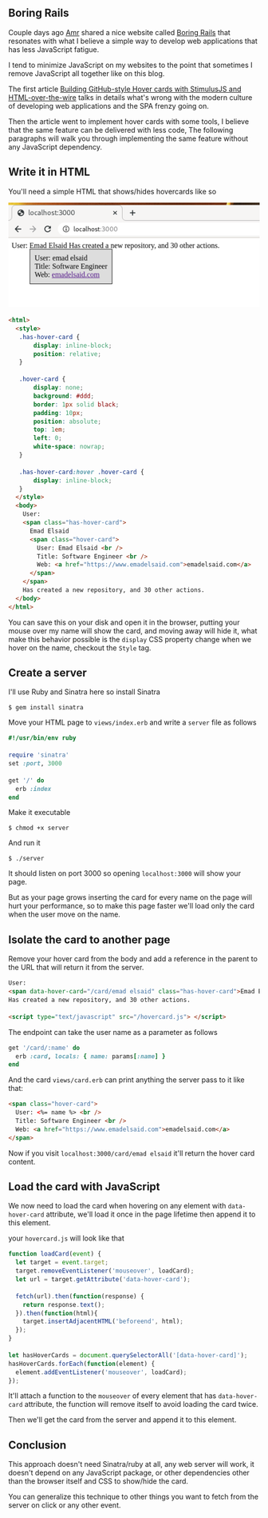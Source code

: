 ## Boring Rails

Couple days ago [Amr](https://twitter.com/amrabdelwahab) shared a nice website called [Boring
Rails](https://boringrails.com/) that resonates with what I believe a simple way
to develop web applications that has less JavaScript fatigue.

I tend to minimize JavaScript on my websites to the point that sometimes I
remove JavaScript all together like on this blog.

The first article [Building GitHub-style Hover cards with StimulusJS and
HTML-over-the-wire](https://boringrails.com/articles/hovercards-stimulus/) talks
in details what's wrong with the modern culture of developing web
applications and the SPA frenzy going on.

Then the article went to implement hover cards with some tools, I believe that
the same feature can be delivered with less code, The following paragraphs will
walk you through implementing the same feature without any JavaScript
dependency.

## Write it in HTML

You'll need a simple HTML that shows/hides hovercards like so

![screenshot-hover-card.png](/images/screenshot-hover-card.png)

```html
<html>
  <style>
   .has-hover-card {
       display: inline-block;
       position: relative;
   }

   .hover-card {
       display: none;
       background: #ddd;
       border: 1px solid black;
       padding: 10px;
       position: absolute;
       top: 1em;
       left: 0;
       white-space: nowrap;
   }

   .has-hover-card:hover .hover-card {
       display: inline-block;
   }
  </style>
  <body>
    User:
    <span class="has-hover-card">
      Emad Elsaid
      <span class="hover-card">
        User: Emad Elsaid <br />
        Title: Software Engineer <br />
        Web: <a href="https://www.emadelsaid.com">emadelsaid.com</a>
      </span>
    </span>
    Has created a new repository, and 30 other actions.
  </body>
</html>
```

You can save this on your disk and open it in the browser, putting your mouse
over my name will show the card, and moving away will hide it, what make this
behavior possible is the `display` CSS property change when we hover on the
name, checkout the `Style` tag.

## Create a server

I'll use Ruby and Sinatra here so install Sinatra

```
$ gem install sinatra
```

Move your HTML page to `views/index.erb` and write a `server` file as follows

```ruby
#!/usr/bin/env ruby

require 'sinatra'
set :port, 3000

get '/' do
  erb :index
end
```

Make it executable

```
$ chmod +x server
```

And run it

```
$ ./server
```

It should listen on port 3000 so opening `localhost:3000` will show your page.

But as your page grows inserting the card for every name on the page will hurt
your performance, so to make this page faster we'll load only the card when the
user move on the name.

## Isolate the card to another page

Remove your hover card from the body and add a reference in the parent to the
URL that will return it from the server.

```html
User:
<span data-hover-card="/card/emad elsaid" class="has-hover-card">Emad Elsaid</span>
Has created a new repository, and 30 other actions.

<script type="text/javascript" src="/hovercard.js"> </script>
```

The endpoint can take the user name as a parameter as follows

```ruby
get '/card/:name' do
  erb :card, locals: { name: params[:name] }
end
```

And the card `views/card.erb` can print anything the server pass to it like
that:

```html
<span class="hover-card">
  User: <%= name %> <br />
  Title: Software Engineer <br />
  Web: <a href="https://www.emadelsaid.com">emadelsaid.com</a>
</span>
```

Now if you visit `localhost:3000/card/emad elsaid` it'll return the hover card
content.

## Load the card with JavaScript

We now need to load the card when hovering on any element with `data-hover-card`
attribute, we'll load it once in the page lifetime then append it to this
element.

your `hovercard.js` will look like that

```javascript
function loadCard(event) {
  let target = event.target;
  target.removeEventListener('mouseover', loadCard);
  let url = target.getAttribute('data-hover-card');

  fetch(url).then(function(response) {
    return response.text();
  }).then(function(html){
    target.insertAdjacentHTML('beforeend', html);
  });
}

let hasHoverCards = document.querySelectorAll('[data-hover-card]');
hasHoverCards.forEach(function(element) {
  element.addEventListener('mouseover', loadCard);
});
```

It'll attach a function to the `mouseover` of every element that has
`data-hover-card` attribute, the function will remove itself to avoid loading
the card twice.

Then we'll get the card from the server and append it to this element.

## Conclusion

This approach doesn't need Sinatra/ruby at all, any web server will work, it
doesn't depend on any JavaScript package, or other dependencies other than the
browser itself and CSS to show/hide the card.

You can generalize this technique to other things you want to fetch from the
server on click or any other event.
